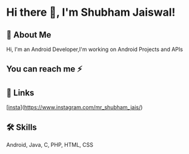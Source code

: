
# Hi there 👋, I'm Shubham Jaiswal! 


## 🚀 About Me
Hi, I'm an Android Developer,I'm working on Android Projects and APIs


## You can reach me ⚡

 
## 🔗 Links
[[insta](https://user-images.githubusercontent.com/65692177/179999279-f82e5c92-c508-49bf-af75-8c596c9c9d0e.png)](https://www.instagram.com/mr_shubham_jais/)

## 🛠 Skills
Android, Java, C, PHP, HTML, CSS
